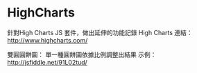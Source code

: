 # HighCharts
針對High Charts JS 套件，做出延伸的功能記錄
High Charts 連結：http://www.highcharts.com/

雙圓圓餅圖：
單一種圓餅圖依據比例調整出結果
示例：http://jsfiddle.net/91L02tud/
